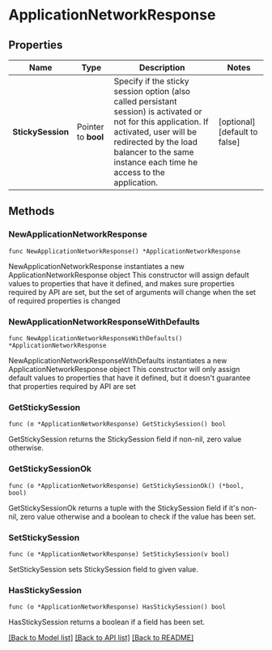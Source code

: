 # ApplicationNetworkResponse

## Properties

Name | Type | Description | Notes
------------ | ------------- | ------------- | -------------
**StickySession** | Pointer to **bool** | Specify if the sticky session option (also called persistant session) is activated or not for this application. If activated, user will be redirected by the load balancer to the same instance each time he access to the application.   | [optional] [default to false]

## Methods

### NewApplicationNetworkResponse

`func NewApplicationNetworkResponse() *ApplicationNetworkResponse`

NewApplicationNetworkResponse instantiates a new ApplicationNetworkResponse object
This constructor will assign default values to properties that have it defined,
and makes sure properties required by API are set, but the set of arguments
will change when the set of required properties is changed

### NewApplicationNetworkResponseWithDefaults

`func NewApplicationNetworkResponseWithDefaults() *ApplicationNetworkResponse`

NewApplicationNetworkResponseWithDefaults instantiates a new ApplicationNetworkResponse object
This constructor will only assign default values to properties that have it defined,
but it doesn't guarantee that properties required by API are set

### GetStickySession

`func (o *ApplicationNetworkResponse) GetStickySession() bool`

GetStickySession returns the StickySession field if non-nil, zero value otherwise.

### GetStickySessionOk

`func (o *ApplicationNetworkResponse) GetStickySessionOk() (*bool, bool)`

GetStickySessionOk returns a tuple with the StickySession field if it's non-nil, zero value otherwise
and a boolean to check if the value has been set.

### SetStickySession

`func (o *ApplicationNetworkResponse) SetStickySession(v bool)`

SetStickySession sets StickySession field to given value.

### HasStickySession

`func (o *ApplicationNetworkResponse) HasStickySession() bool`

HasStickySession returns a boolean if a field has been set.


[[Back to Model list]](../README.md#documentation-for-models) [[Back to API list]](../README.md#documentation-for-api-endpoints) [[Back to README]](../README.md)


